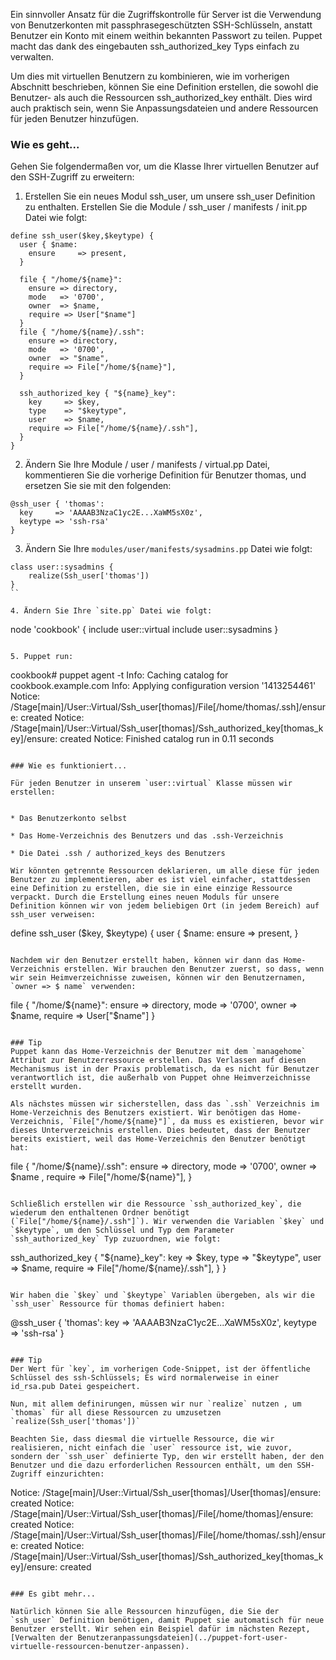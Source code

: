 Ein sinnvoller Ansatz für die Zugriffskontrolle für Server ist die Verwendung von Benutzerkonten mit passphrasegeschützten SSH-Schlüsseln, anstatt Benutzer ein Konto mit einem weithin bekannten Passwort zu teilen. Puppet macht das dank des eingebauten ssh_authorized_key Typs einfach zu verwalten.

Um dies mit virtuellen Benutzern zu kombinieren, wie im vorherigen Abschnitt beschrieben, können Sie eine Definition erstellen, die sowohl die Benutzer- als auch die Ressourcen ssh_authorized_key enthält. Dies wird auch praktisch sein, wenn Sie Anpassungsdateien und andere Ressourcen für jeden Benutzer hinzufügen.

### Wie es geht...

Gehen Sie folgendermaßen vor, um die Klasse Ihrer virtuellen Benutzer auf den SSH-Zugriff zu erweitern:

1. Erstellen Sie ein neues Modul ssh_user, um unsere ssh_user Definition zu enthalten. Erstellen Sie die Module / ssh_user / manifests / init.pp Datei wie folgt:
```
define ssh_user($key,$keytype) {
  user { $name:
    ensure     => present,
  }

  file { "/home/${name}":
    ensure => directory,
    mode   => '0700',
    owner  => $name,
    require => User["$name"]
  }
  file { "/home/${name}/.ssh":
    ensure => directory,
    mode   => '0700',
    owner  => "$name",
    require => File["/home/${name}"],
  }

  ssh_authorized_key { "${name}_key":
    key     => $key,
    type    => "$keytype",
    user    => $name,
    require => File["/home/${name}/.ssh"],
  }
}
```

2. Ändern Sie Ihre Module / user / manifests / virtual.pp Datei, kommentieren Sie die vorherige Definition für Benutzer thomas, und ersetzen Sie sie mit den folgenden:
```
@ssh_user { 'thomas':
  key     => 'AAAAB3NzaC1yc2E...XaWM5sX0z',
  keytype => 'ssh-rsa'
}
```

3. Ändern Sie Ihre `modules/user/manifests/sysadmins.pp` Datei wie folgt:
```
class user::sysadmins {
    realize(Ssh_user['thomas'])
}
``

4. Ändern Sie Ihre `site.pp` Datei wie folgt:

```
node 'cookbook' {
  include user::virtual
  include user::sysadmins
}
```

5. Puppet run:
```
cookbook# puppet agent -t
Info: Caching catalog for cookbook.example.com
Info: Applying configuration version '1413254461'
Notice: /Stage[main]/User::Virtual/Ssh_user[thomas]/File[/home/thomas/.ssh]/ensure: created
Notice: /Stage[main]/User::Virtual/Ssh_user[thomas]/Ssh_authorized_key[thomas_key]/ensure: created
Notice: Finished catalog run in 0.11 seconds
```

### Wie es funktioniert...

Für jeden Benutzer in unserem `user::virtual` Klasse müssen wir erstellen:


* Das Benutzerkonto selbst

* Das Home-Verzeichnis des Benutzers und das .ssh-Verzeichnis

* Die Datei .ssh / authorized_keys des Benutzers

Wir könnten getrennte Ressourcen deklarieren, um alle diese für jeden Benutzer zu implementieren, aber es ist viel einfacher, stattdessen eine Definition zu erstellen, die sie in eine einzige Ressource verpackt. Durch die Erstellung eines neuen Moduls für unsere Definition können wir von jedem beliebigen Ort (in jedem Bereich) auf ssh_user verweisen:
```
define ssh_user ($key, $keytype) { 
  user { $name:
    ensure     => present,
  }
```

Nachdem wir den Benutzer erstellt haben, können wir dann das Home-Verzeichnis erstellen. Wir brauchen den Benutzer zuerst, so dass, wenn wir sein Heimverzeichnisse zuweisen, können wir den Benutzernamen, `owner => $ name` verwenden:

```
  file { "/home/${name}":
    ensure => directory,
    mode => '0700',
    owner => $name,
    require => User["$name"]
  }
```

### Tip
Puppet kann das Home-Verzeichnis der Benutzer mit dem `managehome` Attribut zur Benutzerressource erstellen. Das Verlassen auf diesen Mechanismus ist in der Praxis problematisch, da es nicht für Benutzer verantwortlich ist, die außerhalb von Puppet ohne Heimverzeichnisse erstellt wurden.

Als nächstes müssen wir sicherstellen, dass das `.ssh` Verzeichnis im Home-Verzeichnis des Benutzers existiert. Wir benötigen das Home-Verzeichnis, `File["/home/${name}"]`, da muss es existieren, bevor wir dieses Unterverzeichnis erstellen. Dies bedeutet, dass der Benutzer bereits existiert, weil das Home-Verzeichnis den Benutzer benötigt hat:

```
  file { "/home/${name}/.ssh":
    ensure => directory,
    mode   => '0700',
    owner  => $name ,
    require => File["/home/${name}"],
  }
```

Schließlich erstellen wir die Ressource `ssh_authorized_key`, die wiederum den enthaltenen Ordner benötigt (`File["/home/${name}/.ssh"]`). Wir verwenden die Variablen `$key` und `$keytype`, um den Schlüssel und Typ dem Parameter `ssh_authorized_key` Typ zuzuordnen, wie folgt:
```
  ssh_authorized_key { "${name}_key":
    key     => $key,
    type    => "$keytype",
    user    => $name,
    require => File["/home/${name}/.ssh"],
  }
}
```

Wir haben die `$key` und `$keytype` Variablen übergeben, als wir die `ssh_user` Ressource für thomas definiert haben:
```
@ssh_user { 'thomas':
  key => 'AAAAB3NzaC1yc2E...XaWM5sX0z',
  keytype => 'ssh-rsa'
}
```

### Tip
Der Wert für `key`, im vorherigen Code-Snippet, ist der öffentliche Schlüssel des ssh-Schlüssels; Es wird normalerweise in einer id_rsa.pub Datei gespeichert.

Nun, mit allem definirungen, müssen wir nur `realize` nutzen , um `thomas` für all diese Ressourcen zu umzusetzen
`realize(Ssh_user['thomas'])`

Beachten Sie, dass diesmal die virtuelle Ressource, die wir realisieren, nicht einfach die `user` ressource ist, wie zuvor, sondern der `ssh_user` definierte Typ, den wir erstellt haben, der den Benutzer und die dazu erforderlichen Ressourcen enthält, um den SSH-Zugriff einzurichten:
```
Notice: /Stage[main]/User::Virtual/Ssh_user[thomas]/User[thomas]/ensure: created
Notice: /Stage[main]/User::Virtual/Ssh_user[thomas]/File[/home/thomas]/ensure: created
Notice: /Stage[main]/User::Virtual/Ssh_user[thomas]/File[/home/thomas/.ssh]/ensure: created
Notice: /Stage[main]/User::Virtual/Ssh_user[thomas]/Ssh_authorized_key[thomas_key]/ensure: created
```

### Es gibt mehr...

Natürlich können Sie alle Ressourcen hinzufügen, die Sie der `ssh_user` Definition benötigen, damit Puppet sie automatisch für neue Benutzer erstellt. Wir sehen ein Beispiel dafür im nächsten Rezept, [Verwalten der Benutzeranpassungsdateien](../puppet-fort-user-virtuelle-ressourcen-benutzer-anpassen).